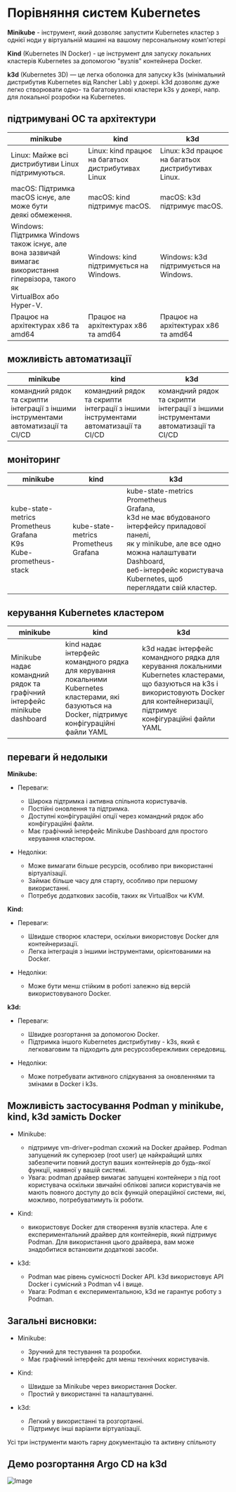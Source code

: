 # Порівняння систем Kubernetes

**Minikube** - інструмент, який дозволяє запустити Kubernetes кластер з однієї ноди у віртуальній машині на вашому персональному комп'ютері

**Kind** (Kubernetes IN Docker) - це інструмент для запуску локальних кластерів Kubernetes за допомогою "вузлів" контейнера Docker.

**k3d** (Kubernetes 3D) — це легка оболонка для запуску k3s (мінімальний дистрибутив Kubernetes від Rancher Lab) у докері. k3d дозволяє дуже легко створювати одно- та багатовузлові кластери k3s у докері, напр. для локальної розробки на Kubernetes.

## підтримувані ОС та архітектури

| minikube                                                                                                                            | kind                                               | k3d                                                |
|-------------------------------------------------------------------------------------------------------------------------------------|----------------------------------------------------|----------------------------------------------------|
| Linux: Майже всі дистрибутиви Linux підтримуються.                                                                                  | Linux: kind працює на багатьох дистрибутивах Linux | Linux: k3d працює на багатьох дистрибутивах Linux. |
| macOS: Підтримка macOS існує, але може бути <br> деякі обмеження.                                                                   | macOS: kind підтримує macOS.                       | macOS: k3d підтримує macOS.                        |
| Windows: Підтримка Windows також існує, але вона зазвичай<br>вимагає використання гіпервізора, такого як<br>VirtualBox або Hyper-V. | Windows: kind підтримується на Windows.            | Windows: k3d підтримується на Windows.             |
| Працює на архітектурах x86 та amd64                                                                                                 | Працює на архітектурах x86 та amd64                | Працює на архітектурах x86 та amd64                |


## можливість автоматизації

| minikube                                                                            | kind                                                                                | k3d                                                                                |
|-------------------------------------------------------------------------------------|-------------------------------------------------------------------------------------|------------------------------------------------------------------------------------|
| командний рядок та скрипти інтеграції з іншими інструментами автоматизації та CI/CD | командний рядок та скрипти інтеграції з іншими інструментами автоматизації та CI/CD |командний рядок та скрипти інтеграції з іншими інструментами автоматизації та CI/CD |

## моніторинг

| minikube                                                                     | kind                                        | k3d                                                                                                                                                                                                                                     |
|------------------------------------------------------------------------------|---------------------------------------------|-----------------------------------------------------------------------------------------------------------------------------------------------------------------------------------------------------------------------------------------|
| kube-state-metrics<br>Prometheus<br>Grafana<br>K9s<br>Kube-prometheus-stack  | kube-state-metrics<br>Prometheus<br>Grafana | kube-state-metrics<br>Prometheus<br>Grafana,<br>k3d не має вбудованого інтерфейсу приладової панелі,<br>як у minikube, але все одно можна налаштувати Dashboard,<br>веб-інтерфейс користувача Kubernetes, щоб переглядати свій кластер. |

## керування Kubernetes кластером

| minikube                                                                 | kind                                                                                                                                               | k3d                                                                                                                                                                                       |
|--------------------------------------------------------------------------|----------------------------------------------------------------------------------------------------------------------------------------------------|-------------------------------------------------------------------------------------------------------------------------------------------------------------------------------------------|
| Minikube надає командний рядок та графічний інтерфейс minikube dashboard | kind надає інтерфейс командного рядка для керування локальними Kubernetes кластерами, які базуються на Docker, підтримує конфігураційні файли YAML | k3d надає інтерфейс командного рядка для керування локальними Kubernetes кластерами, що базуються на k3s і використовують Docker для контейнеризації, підтримує конфігураційні файли YAML |

## переваги й недолыки

**Minikube:**
- Переваги:
    - Широка підтримка і активна спільнота користувачів.
    - Постійні оновлення та підтримка.
    - Доступні конфігураційні опції через командний рядок або конфігураційні файли.
    - Має графічний інтерфейс Minikube Dashboard для простого керування кластером.

- Недоліки:
    - Може вимагати більше ресурсів, особливо при використанні віртуалізації.
    - Займає більше часу для старту, особливо при першому використанні.
    - Потребує додаткових засобів, таких як VirtualBox чи KVM.

**Kind:**
- Переваги:
    - Швидше створює кластери, оскільки використовує Docker для контейнеризації.
    - Легка інтеграція з іншими інструментами, орієнтованими на Docker.

- Недоліки:
    - Може бути менш стійким в роботі залежно від версій використовуваного Docker.

**k3d:**
- Переваги:
    - Швидке розгортання за допомогою Docker.
    - Підтримка іншого Kubernetes дистрибутиву - k3s, який є легковаговим та підходить для ресурсозбережливих середовищ.

- Недоліки:
    - Може потребувати активного слідкування за оновленнями та змінами в Docker і k3s.

## Можливість застосування Podman у minikube, kind, k3d замість Docker

- Minikube:
    - підтримує vm-driver=podman схожий на Docker драйвер. Podman запущений як суперюзер (root user) це найкрайщий шлях забезпечити повний доступ ваших контейнерів до будь-якої функції, наявної у вашій системі.
    - Увага: podman драйвер вимагає запущені контейнери з під root користувача оскільки звичайні облікові записи користувачів не мають повного доступу до всіх функцій операційної системи, які, можливо, потребуватимуть їх роботи.

-  Kind:
    - використовує Docker для створення вузлів кластера. Але є експериментальний драйвер для контейнерів, який підтримує Podman. Для використання цього драйвера, вам може знадобитися встановити додаткові засоби.

- k3d:
    - Podman має рівень сумісності Docker API. k3d використовує API Docker і сумісний з Podman v4 і вище.
    - Увага: Podman є експериментальною, k3d не гарантує роботу з Podman.

## Загальні висновки:

- Minikube:
    - Зручний для тестування та розробки.
    - Має графічний інтерфейс для менш технічних користувачів.

-  Kind:
    - Швидше за Minikube через використання Docker.
    - Простий у використанні та налаштуванні.

- k3d:
    - Легкий у використанні та розгортанні.
    - Підтримує інші варіанти віртуалізації.

Усі три інструменти мають гарну документацію та активну спільноту

## Демо розгортання Argo CD на k3d

![Image](/.data/argo_install.gif)
